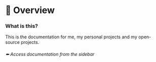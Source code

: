 # 👀 Overview 

### What is this?

This is the documentation for me, my personal projects and my open-source projects.

###### ⬅️ Access documentation from the sidebar
